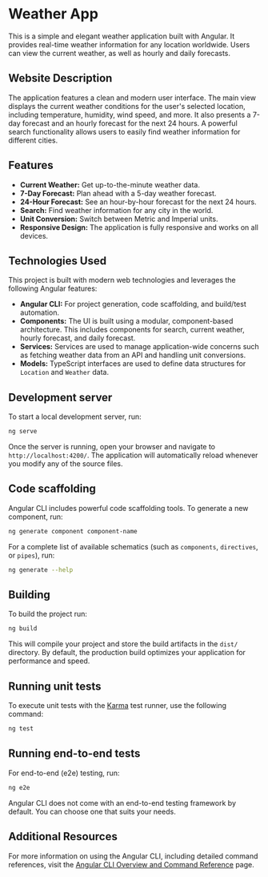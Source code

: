 # Weather App

This is a simple and elegant weather application built with Angular. It provides real-time weather information for any location worldwide. Users can view the current weather, as well as hourly and daily forecasts.

## Website Description

The application features a clean and modern user interface. The main view displays the current weather conditions for the user's selected location, including temperature, humidity, wind speed, and more. It also presents a 7-day forecast and an hourly forecast for the next 24 hours. A powerful search functionality allows users to easily find weather information for different cities.

## Features

-   **Current Weather:** Get up-to-the-minute weather data.
-   **7-Day Forecast:** Plan ahead with a 5-day weather forecast.
-   **24-Hour Forecast:** See an hour-by-hour forecast for the next 24 hours.
-   **Search:** Find weather information for any city in the world.
-   **Unit Conversion:** Switch between Metric and Imperial units.
-   **Responsive Design:** The application is fully responsive and works on all devices.

## Technologies Used

This project is built with modern web technologies and leverages the following Angular features:

-   **Angular CLI:** For project generation, code scaffolding, and build/test automation.
-   **Components:** The UI is built using a modular, component-based architecture. This includes components for search, current weather, hourly forecast, and daily forecast.
-   **Services:** Services are used to manage application-wide concerns such as fetching weather data from an API and handling unit conversions.
-   **Models:** TypeScript interfaces are used to define data structures for `Location` and `Weather` data.

## Development server

To start a local development server, run:

```bash
ng serve
```

Once the server is running, open your browser and navigate to `http://localhost:4200/`. The application will automatically reload whenever you modify any of the source files.

## Code scaffolding

Angular CLI includes powerful code scaffolding tools. To generate a new component, run:

```bash
ng generate component component-name
```

For a complete list of available schematics (such as `components`, `directives`, or `pipes`), run:

```bash
ng generate --help
```

## Building

To build the project run:

```bash
ng build
```

This will compile your project and store the build artifacts in the `dist/` directory. By default, the production build optimizes your application for performance and speed.

## Running unit tests

To execute unit tests with the [Karma](https://karma-runner.github.io) test runner, use the following command:

```bash
ng test
```

## Running end-to-end tests

For end-to-end (e2e) testing, run:

```bash
ng e2e
```

Angular CLI does not come with an end-to-end testing framework by default. You can choose one that suits your needs.

## Additional Resources

For more information on using the Angular CLI, including detailed command references, visit the [Angular CLI Overview and Command Reference](https://angular.dev/tools/cli) page.
